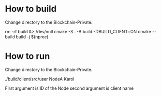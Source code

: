 # How to build
Change directory to the Blockchain-Private.

rm -rf build &> /dev/null
cmake -S . -B build -DBUILD_CLIENT=ON
cmake --build build -j $(nproc)

# How to run
Change directory to the Blockchain-Private.

./build/client/src/user NodeA Karol

First argument is ID of the Node
second argument is client name
